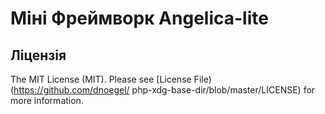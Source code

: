 # Міні Фреймворк Angelica-lite

## Ліцензія
The MIT License (MIT). Please see [License File) (https://github.com/dnoegel/
php-xdg-base-dir/blob/master/LICENSE) for more information. 